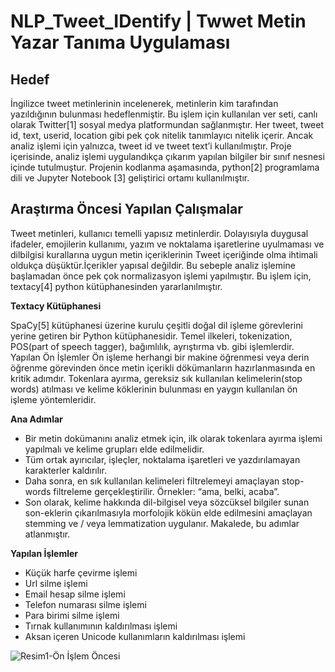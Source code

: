 # NLP_Tweet_IDentify | Twwet Metin Yazar Tanıma Uygulaması

## <b> Hedef </b>
İngilizce tweet metinlerinin incelenerek, metinlerin kim tarafından yazıldığının bulunması hedeflenmiştir. Bu işlem için kullanılan ver seti, canlı olarak Twitter[1] sosyal medya platformundan sağlanmıştır.
Her tweet, tweet id, text, userid, location gibi pek çok nitelik tanımlayıcı nitelik içerir. Ancak analiz işlemi için yalnızca, tweet id ve tweet text’i kullanılmıştır. Proje içerisinde, analiz işlemi uygulandıkça çıkarım yapılan bilgiler bir sınıf nesnesi içinde tutulmuştur.
Projenin kodlanma aşamasında, python[2] programlama dili ve Jupyter Notebook [3] geliştirici ortamı kullanılmıştır.
## <b>Araştırma Öncesi Yapılan Çalışmalar</b>
Tweet metinleri, kullanıcı temelli yapısız metinlerdir. Dolayısıyla duygusal ifadeler, emojilerin kullanımı, yazım ve noktalama işaretlerine uyulmaması ve dilbilgisi kurallarına uygun metin içeriklerinin Tweet içeriğinde olma ihtimali oldukça düşüktür.İçerikler yapısal değildir. Bu sebeple analiz işlemine başlamadan önce pek çok normalizasyon işlemi yapılmıştır. Bu işlem için, textacy[4] python kütüphanesinden yararlanılmıştır.

<b>Textacy Kütüphanesi</b> 

SpaCy[5] kütüphanesi üzerine kurulu çeşitli doğal dil işleme görevlerini yerine getiren bir Python kütüphanesidir. Temel ilkeleri, tokenization, POS(part of speech tagger), bağımlılık, ayrıştırma vb. gibi işlemlerdir.
Yapılan Ön İşlemler
Ön işleme herhangi bir makine öğrenmesi veya derin öğrenme görevinden önce metin içerikli dökümanların hazırlanmasında en kritik adımdır. Tokenlara ayırma, gereksiz sık kullanılan kelimelerin(stop words) atılması ve kelime köklerinin bulunması en yaygın kullanılan ön işleme yöntemleridir.

<b>Ana Adımlar </b>
- Bir metin dokümanını analiz etmek için, ilk olarak tokenlara ayırma işlemi yapılmalı ve kelime grupları elde edilmelidir.
- Tüm ortak ayırıcılar, işleçler, noktalama işaretleri ve yazdırılamayan karakterler kaldırılır.
- Daha sonra, en sık kullanılan kelimeleri filtrelemeyi amaçlayan stop-words filtreleme gerçekleştirilir. Örnekler: “ama, belki, acaba”.
- Son olarak, kelime hakkında dil-bilgisel veya sözcüksel bilgiler sunan son-eklerin çıkarılmasıyla morfolojik kökün elde edilmesini amaçlayan stemming ve / veya lemmatization uygulanır. Makalede, bu adımlar atlanmıştır.

<b>Yapılan İşlemler </b>
- Küçük harfe çevirme işlemi
- Url silme işlemi
- Email hesap silme işlemi
- Telefon numarası silme işlemi
- Para birimi silme işlemi
- Tırnak kullanımının kaldırılması işlemi
- Aksan içeren Unicode kullanımların kaldırılması işlemi

![Resim1-Ön İşlem Öncesi](https://github.com/NisanurBulut/NLP_Tweet_IDentify/master/Tanitim/Goruntu1_1.JPG)